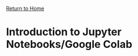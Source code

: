 [Return to Home](https://anthony-agbay.github.io/python-resource-guide)

# Introduction to Jupyter Notebooks/Google Colab
